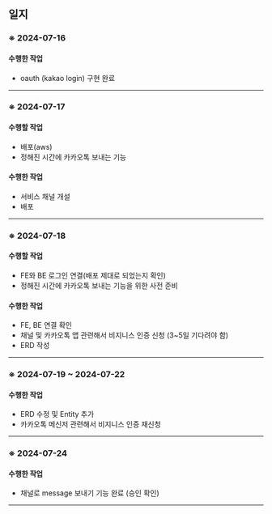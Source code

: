 <h2>일지</h2>

<h3>※ 2024-07-16 </h3>

<h4>수행한 작업</h4>
<ul>
  <li>oauth (kakao login) 구현 완료 </li>
</ul>
<hr>

<h3>※ 2024-07-17 </h3>

<h4>수행할 작업</h4>
<ul>
  <li>배포(aws) </li>
  <li>정해진 시간에 카카오톡 보내는 기능</li>
</ul>
<h4>수행한 작업</h4>
<ul>
  <li>서비스 채널 개설 </li>
  <li>배포</li>
</ul>

<hr>

<h3>※ 2024-07-18 </h3>

<h4>수행할 작업</h4>
<ul>
  <li>FE와 BE 로그인 연결(배포 제대로 되었는지 확인)</li>
  <li>정해진 시간에 카카오톡 보내는 기능을 위한 사전 준비</li>
</ul>
<h4>수행한 작업</h4>
<ul>
  <li>FE, BE 연결 확인 </li>
  <li>채널 및 카카오톡 앱 관련해서 비지니스 인증 신청 (3~5일 기다려야 함) </li>
  <li>ERD 작성</li>
</ul>

<hr>

<h3>※ 2024-07-19 ~ 2024-07-22 </h3>

<h4>수행한 작업</h4>
<ul>
  <li>ERD 수정 및 Entity 추가 </li>
  <li>카카오톡 메신저 관련해서 비지니스 인증 재신청  </li>
</ul>

<hr>

<h3>※ 2024-07-24</h3>

<h4>수행한 작업</h4>
<ul>
  <li>채널로 message 보내기 기능 완료 (승인 확인) </li>
</ul>

<hr>

